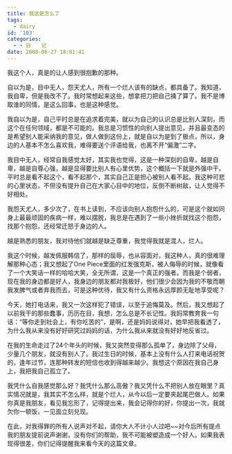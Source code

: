 ```yaml
---
title: 我这是怎么了
tags:
  - dairy
id: '103'
categories:
  - - 日　　记
date: 2008-06-27 18:01:41
---
```



<!-- more -->
我这个人，真是的让人感到很抱歉的那种。

自以为是，目中无人，怨天尤人，所有一个烂人该有的缺点，都具备了。我知道，我自卑，但是我改不了。我时常想起来这些，想拿把刀把自己捅了算了。我不是博取谁的同情，是这么回事，也是这种感觉。

我自以为是，自己平时总是在追求着完美，就以为自己的认识总是比别人深刻，而这个在任何领域，都是不可能的。我总是习惯性的向别人提出意见，并且最变态的是希望别人能采纳我的意见，做人做到这份上，就是自以为是到了极点，所以，身边的人基本不怎么喜欢我，难得要送个评语给我，也离不开“偏激”二字。

我目中无人，经常自我感觉太好，其实我也觉得，这是一种深刻的自卑，越是自卑，越是自尊心强，越是显得要比别人有心里优势，这个概括一下就是外强中干。平时总是看不起这个，看不起那个，其实自己正是担心被别人看不起。我这种可悲的心里状态，不但没有提升自己在大家心目中的地位，反倒不断树敌，让人觉得不好相处。

我怨天尤人，多少次了，在书上读到，不应该向别人抱怨什么的，可是这个就如同身上最最顽固的疾病一样，难以摆脱，我总是在遇到了一些小挫折就找这个抱怨，找那个抱怨，还经常迁怒于身边的人。

越是熟悉的朋友，我对待他们就越是缺乏尊重，我觉得我就是混人，烂人。

我这个时候，越发佩服韩信了，那样的屈辱，也从容面对，我这种人，真的很难理解那种心态；我又想起了One Piece里面的红发强克斯，被人侮辱的时候，就像看了一个大笑话一样的哈哈大笑，全无所谓，这是一个真正的强者。而我是个弱者，现在我的身边都是好人，我身边的朋友都对我极好，他们很少会因为我的不敬而朝我发脾气或者弃我而去，可是这种优待，我又有什么资格永远厚颜无耻地享受呢？

今天，她打电话来，我又一次这样犯了错误，以至于追悔莫及。然后，我又想起了以前我干的那些蠢事，历历在目，我想，怎么总是不长记性。我妈常教育我一句话：“等你走到社会上，有你吃苦的”，是啊，还是妈妈说得对，她早把我看透了，为什么我从来没有好好研究过妈妈的话，为什么我从来就没有好好地反省过。

在我的生命走过了24个年头的时候，我又突然变得那么孤单了，身边除了父母，少量几个朋友，就没有别人了。我过生日的时候，基本上没有什么人打来电话祝贺的，逢年过节，连那种转发的短信也收到得越来越少。我想这个原因在我自己身上，我把我自己孤立了。

我凭什么自我感觉那么好？我凭什么那么高傲？我又凭什么不把别人放在眼里？真实情况就是，我其实不怎么样，就是个烂人，从今以后一定要夹起尾巴做人。如果你真是我朋友，看见我忘形了，记得提出来，我会记得你的好，你提出一次，我就欠你一顿饭，一见面立刻兑现。

在此，对我得罪的所有人说声对不起，请你大人不计小人过吧~~对今后所有提点我的朋友提前说声谢谢，没有你们的帮助，我不可能被塑造成一个好人。如果我表现得很差，你们记得提醒我来看今天的这篇文章。